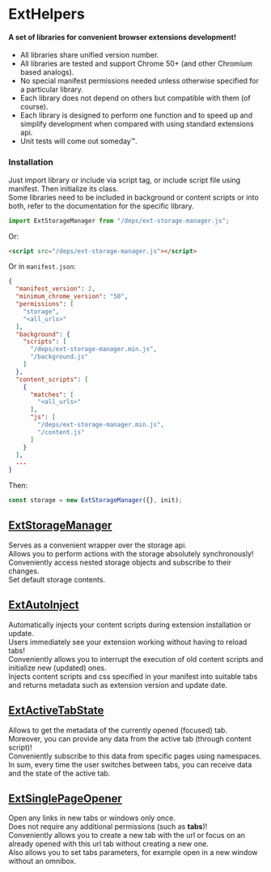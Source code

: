 # ExtHelpers

#### A set of libraries for convenient browser extensions development!

- All libraries share unified version number.
- All libraries are tested and support Chrome 50+ (and other Chromium based analogs).
- No special manifest permissions needed unless otherwise specified for a particular library.
- Each library does not depend on others but compatible with them (of course).
- Each library is designed to perform one function and to speed up and simplify development when compared with using standard extensions api.
- Unit tests will come out someday™.

### Installation
Just import library or include via script tag, or include script file using manifest. Then initialize its class.\
Some libraries need to be included in background or content scripts or into both, refer to the documentation for the specific library.

```js
import ExtStorageManager from "/deps/ext-storage-manager.js";
```
Or:
```html
<script src="/deps/ext-storage-manager.js"></script>
```
Or in `manifest.json`:
```json
{
  "manifest_version": 2,
  "minimum_chrome_version": "50",
  "permissions": [
    "storage",
    "<all_urls>"
  ],
  "background": {
    "scripts": [
      "/deps/ext-storage-manager.min.js",
      "/background.js"
    ]
  },
  "content_scripts": [
    {
      "matches": [
        "<all_urls>"
      ],
      "js": [
        "/deps/ext-storage-manager.min.js",
        "/content.js"
      ]
    }
  ],
  ...
}
```
Then:
```js
const storage = new ExtStorageManager({}, init);
```

## [ExtStorageManager](docs/ext-storage-manager.md)
Serves as a convenient wrapper over the storage api.\
Allows you to perform actions with the storage absolutely synchronously!\
Conveniently access nested storage objects and subscribe to their changes.\
Set default storage contents.

## [ExtAutoInject](docs/ext-auto-inject.md)
Automatically injects your content scripts during extension installation or update.\
Users immediately see your extension working without having to reload tabs!\
Conveniently allows you to interrupt the execution of old content scripts and initialize new (updated) ones.\
Injects content scripts and css specified in your manifest into suitable tabs and returns metadata such as  extension version and update date.

## [ExtActiveTabState](docs/ext-active-tab-state.md)
Allows to get the metadata of the currently opened (focused) tab.\
Moreover, you can provide any data from the active tab (through content script)!\
Conveniently subscribe to this data from specific pages using namespaces.\
In sum, every time the user switches between tabs, you can receive data and the state of the active tab.

## [ExtSinglePageOpener](docs/ext-single-page-opener.md)
Open any links in new tabs or windows only once.\
Does not require any additional permissions (such as **tabs**)!\
Conveniently allows you to create a new tab with the url or focus on an already opened with this url tab without creating a new one.\
Also allows you to set tabs parameters, for example open in a new window without an omnibox.
